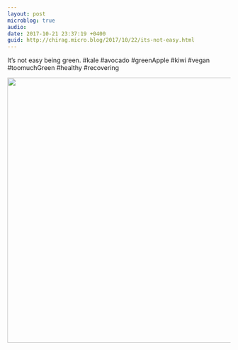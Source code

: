 ```yaml
---
layout: post
microblog: true
audio: 
date: 2017-10-21 23:37:19 +0400
guid: http://chirag.micro.blog/2017/10/22/its-not-easy.html
---
```

It’s not easy being green. #kale #avocado #greenApple #kiwi #vegan #toomuchGreen #healthy #recovering

<img src="http://chirag.micro.blog/uploads/2017/8cf73101eb.jpg" width="600" height="600" />
